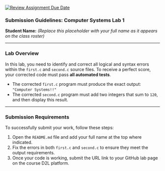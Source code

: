 [![Review Assignment Due Date](https://classroom.github.com/assets/deadline-readme-button-22041afd0340ce965d47ae6ef1cefeee28c7c493a6346c4f15d667ab976d596c.svg)](https://classroom.github.com/a/nr-2ZhEm)
### **Submission Guidelines: Computer Systems Lab 1**

**Student Name:** *(Replace this placeholder with your full name as it appears on the class roster)*

---

### **Lab Overview**

In this lab, you need to identify and correct all logical and syntax errors within the `first.c` and `second.c` source files. To receive a perfect score, your corrected code must pass **all automated tests**.

* The corrected `first.c` program must produce the exact output: `"Computer Systems!!"`
* The corrected `second.c` program must add two integers that sum to `120`, and then display this result.

---

### **Submission Requirements**

To successfully submit your work, follow these steps:

1.  Open the `README.md` file and add your full name at the top where indicated.
2.  Fix the errors in both `first.c` and `second.c` to ensure they meet the output requirements.
3.  Once your code is working, submit the URL link to your GitHub lab page on the course D2L platform.

